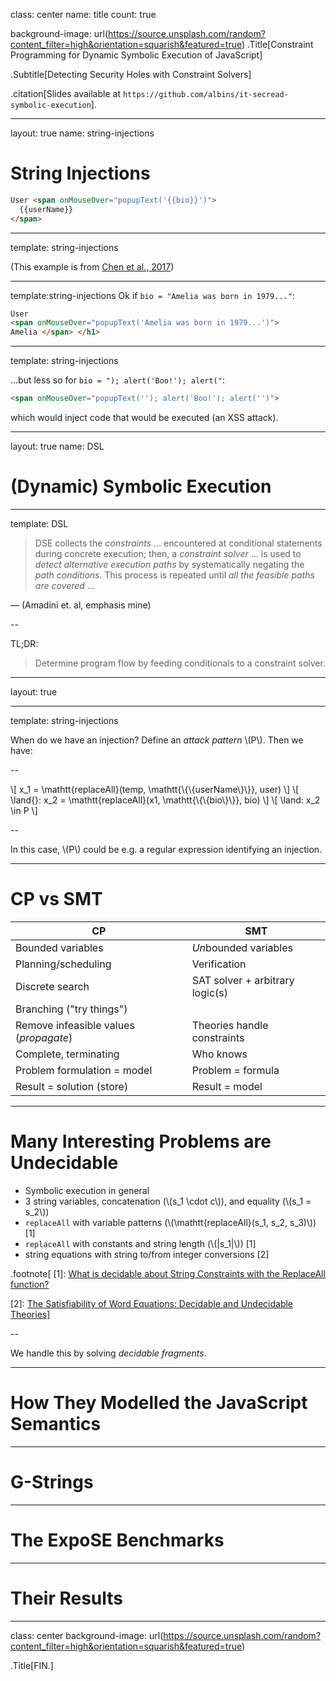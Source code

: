 class: center
name: title
count: true

background-image: url(https://source.unsplash.com/random?content_filter=high&orientation=squarish&featured=true)
.Title[Constraint Programming for Dynamic Symbolic Execution of JavaScript]

.Subtitle[Detecting Security Holes with Constraint Solvers]

<!-- .me[.grey[*by* **Nicholas Matsakis**]] -->


.citation[Slides available at `https://github.com/albins/it-secread-symbolic-execution`].

---
layout: true
name: string-injections
# String Injections

```html
User <span onMouseOver="popupText('{{bio}}')">
  {{userName}}
</span>
```

---
template: string-injections

(This example is from [Chen et al., 2017](http://doi.org/10.1145/3158091))

---

template:string-injections
Ok if `bio = "Amelia was born in 1979..."`:
```html
User
<span onMouseOver="popupText('Amelia was born in 1979...')">
Amelia </span> </h1>
```
---

template: string-injections

...but less so for `bio = "); alert('Boo!'); alert("`:

```html
<span onMouseOver="popupText(''); alert('Boo!'); alert('')">
```

which would inject code that would be executed (an XSS attack).

---
layout: true
name: DSL
# (Dynamic) Symbolic Execution

---
template: DSL

> DSE collects the *constraints* ... encountered at conditional statements
> during concrete execution; then, a *constraint solver* ... is used to *detect
> alternative execution paths* by systematically negating the *path conditions*.
> This process is repeated until *all the feasible paths are covered* ...

— (Amadini et. al, emphasis mine)

--

TL;DR:

> Determine program flow by feeding conditionals to a constraint solver.

---

layout: true

---
template: string-injections

When do we have an injection? Define an *attack pattern* \\(P\\). Then we have:

--

\\[
x_1 = \mathtt{replaceAll}(temp, \mathtt{\\{\\{userName\\}\\}}, user)
\\]
\\[
\land{}\:  x_2 = \mathtt{replaceAll}(x1, \mathtt{\\{\\{bio\\}\\}}, bio)
\\]
\\[
\land\: x_2 \in P
\\]

--

In this case, \\(P\\) could be e.g. a regular expression identifying an
injection.


---
# CP vs SMT

| CP                                      | SMT                                          |
| --------------------------------------- | -------------------------------------------- |
| Bounded variables                       | *Un*bounded variables                        |
| Planning/scheduling                     | Verification                                 |
| Discrete search                         | SAT solver + arbitrary logic(s)              |
| Branching ("try things")                |                                              |
| Remove infeasible values (*propagate*)  | Theories handle constraints                  |
| Complete, terminating                   | Who knows                                    |
| Problem formulation = model             | Problem = formula                            |
| Result = solution (store)               | Result = model                               |

---

# Many Interesting Problems are Undecidable

- Symbolic execution in general
- 3 string variables, concatenation (\\(s_1 \cdot c\\)), and equality (\\(s_1 = s_2\\))
- `replaceAll` with variable patterns (\\(\mathtt{replaceAll}(s_1, s_2, s_3)\\)) [1]
- `replaceAll` with constants and string length (\\(\|s_1\|\\)) [1]
- string equations with string to/from integer conversions [2]

.footnote[
[1]: [What is decidable about String Constraints with the ReplaceAll
function?](http://doi.org/10.1145/3158091)

[2]: [The Satisfiability
of Word Equations: Decidable and Undecidable
Theories](http://doi.org/10.1007/978-3-030-00250-3_2)]



--

We handle this by solving *decidable fragments*.

---

# How They Modelled the JavaScript Semantics

---

# G-Strings

---

# The ExpoSE Benchmarks

---

# Their Results

---
class: center
background-image: url(https://source.unsplash.com/random?content_filter=high&orientation=squarish&featured=true)

.Title[FIN.]
